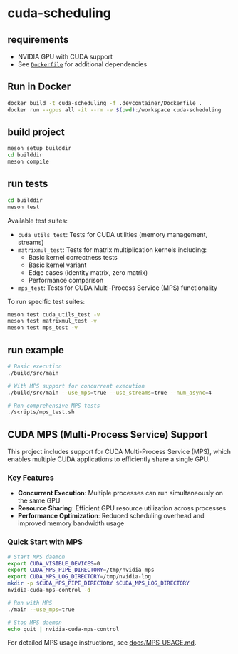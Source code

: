 # cuda-scheduling

## requirements
- NVIDIA GPU with CUDA support
- See [`Dockerfile`](.devcontainer/Dockerfile) for additional dependencies

## Run in Docker

```bash
docker build -t cuda-scheduling -f .devcontainer/Dockerfile .
docker run --gpus all -it --rm -v $(pwd):/workspace cuda-scheduling
```

## build project

```bash
meson setup builddir
cd builddir
meson compile
```

## run tests

```bash
cd builddir
meson test
```

Available test suites:
- `cuda_utils_test`: Tests for CUDA utilities (memory management, streams)
- `matrixmul_test`: Tests for matrix multiplication kernels including:
  - Basic kernel correctness tests
  - Basic kernel variant
  - Edge cases (identity matrix, zero matrix)
  - Performance comparison
- `mps_test`: Tests for CUDA Multi-Process Service (MPS) functionality

To run specific test suites:
```bash
meson test cuda_utils_test -v
meson test matrixmul_test -v
meson test mps_test -v
```

## run example

```bash
# Basic execution
./build/src/main

# With MPS support for concurrent execution
./build/src/main --use_mps=true --use_streams=true --num_async=4

# Run comprehensive MPS tests
./scripts/mps_test.sh
```

## CUDA MPS (Multi-Process Service) Support

This project includes support for CUDA Multi-Process Service (MPS), which enables multiple CUDA applications to efficiently share a single GPU.

### Key Features

- **Concurrent Execution**: Multiple processes can run simultaneously on the same GPU
- **Resource Sharing**: Efficient GPU resource utilization across processes
- **Performance Optimization**: Reduced scheduling overhead and improved memory bandwidth usage

### Quick Start with MPS

```bash
# Start MPS daemon
export CUDA_VISIBLE_DEVICES=0
export CUDA_MPS_PIPE_DIRECTORY=/tmp/nvidia-mps
export CUDA_MPS_LOG_DIRECTORY=/tmp/nvidia-log
mkdir -p $CUDA_MPS_PIPE_DIRECTORY $CUDA_MPS_LOG_DIRECTORY
nvidia-cuda-mps-control -d

# Run with MPS
./main --use_mps=true

# Stop MPS daemon
echo quit | nvidia-cuda-mps-control
```

For detailed MPS usage instructions, see [docs/MPS_USAGE.md](docs/MPS_USAGE.md).

